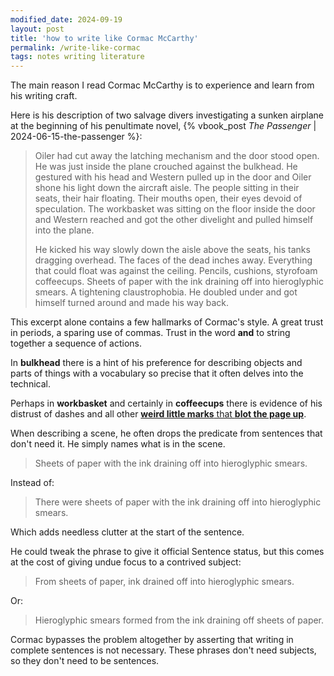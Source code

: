```yaml
---
modified_date: 2024-09-19
layout: post
title: 'how to write like Cormac McCarthy'
permalink: /write-like-cormac
tags: notes writing literature
---
```


The main reason I read Cormac McCarthy is to experience and learn from his writing craft.
<!--more-->

Here is his description of two salvage divers investigating a sunken airplane at the beginning of his penultimate novel, {% vbook_post _The Passenger_ | 2024-06-15-the-passenger %}:
> Oiler had cut away the latching mechanism and the door stood open.
> He was just inside the plane crouched against the bulkhead.
> He gestured with his head and Western pulled up in the door and Oiler shone his light down the aircraft aisle.
> The people sitting in their seats, their hair floating.
> Their mouths open, their eyes devoid of speculation.
> The workbasket was sitting on the floor inside the door and Western reached and got the other divelight and pulled himself into the plane.
>
> He kicked his way slowly down the aisle above the seats, his tanks dragging overhead.
> The faces of the dead inches away.
> Everything that could float was against the ceiling.
> Pencils, cushions, styrofoam coffeecups.
> Sheets of paper with the ink draining off into hieroglyphic smears.
> A tightening claustrophobia.
> He doubled under and got himself turned around and made his way back.

This excerpt alone contains a few hallmarks of Cormac's style.
A great trust in periods, a sparing use of commas.
Trust in the word **and** to string together a sequence of actions.

In **bulkhead** there is a hint of his preference for describing objects and parts of things with a vocabulary so precise that it often delves into the technical.

Perhaps in **workbasket** and certainly in **coffeecups** there is evidence of his distrust of dashes and all other [**weird little marks** that **blot the page up**](https://en.wikipedia.org/wiki/Cormac_McCarthy#Writing_approach_and_style).

When describing a scene, he often drops the predicate from sentences that don't need it.
He simply names what is in the scene.

> Sheets of paper with the ink draining off into hieroglyphic smears.

Instead of:
> There were sheets of paper with the ink draining off into hieroglyphic smears.

Which adds needless clutter at the start of the sentence.

He could tweak the phrase to give it official Sentence status, but this comes at the cost of giving undue focus to a contrived subject:
> From sheets of paper, ink drained off into hieroglyphic smears.

Or:
> Hieroglyphic smears formed from the ink draining off sheets of paper.

Cormac bypasses the problem altogether by asserting that writing in complete sentences is not necessary.
These phrases don't need subjects, so they don't need to be sentences.